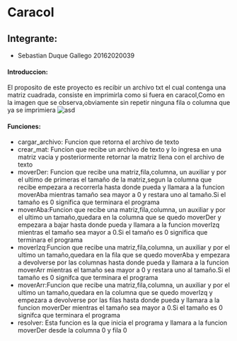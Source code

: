 # Caracol

## Integrante:
  * Sebastian Duque Gallego    20162020039
 
#### Introduccion:
El proposito de este proyecto es recibir un archivo txt el cual contenga una matriz cuadrada, consiste en imprimirla como si fuera en caracol,Como en la imagen que se observa,obviamente sin repetir ninguna fila o columna que ya se imprimiera ![asd](https://user-images.githubusercontent.com/42306260/52100943-a59ff300-25a7-11e9-8463-d0565cae2c65.jpg)

#### Funciones:
 * cargar_archivo: Funcion que retorna el archivo de texto
 * crear_mat: Funcion que recibe un archivo de texto y lo ingresa en una matriz vacia y posteriormente retornar la matriz llena con el archivo de texto
 * moverDer: Funcion que recibe una matriz,fila,columna, un auxiliar y por el ultimo de primeras el tamaño de la matriz,segun la columna que recibe empezara a recorrerla hasta donde pueda y llamara a la funcion moverAba mientras tamaño sea mayor a 0 y restara uno al tamaño.Si el tamaño es 0 significa que terminara el programa
 * moverAba:Funcion que recibe una matriz,fila,columna, un auxiliar y por el ultimo un tamaño,quedara en la columna que se quedo moverDer y empezara a bajar hasta donde pueda y llamara a la funcion moverIzq mientras el tamaño sea mayor a 0.Si el tamaño es 0 significa que terminara el programa
 * moverIzq:Funcion que recibe una matriz,fila,columna, un auxiliar y por el ultimo un tamaño,quedara en la fila que se quedo moverAba y empezara a devolverse por las columnas hasta donde pueda y llamara a la funcion moverArr mientras el tamaño sea mayor a 0 y restara uno al tamaño.Si el tamaño es 0 signifca que terminara el programa
 * moverArr:Funcion que recibe una matriz,fila,columna, un auxiliar y por el ultimo un tamaño,quedara en la columna que se quedo moverIzq y empezara a devolverse por las filas hasta donde pueda y llamara a la funcion moverDer mientras el tamaño sea mayor a 0.Si el tamaño es 0 signifca que terminara el programa
 * resolver: Esta funcion es la que inicia el programa y llamara a la funcion moverDer desde la columna 0 y fila 0
